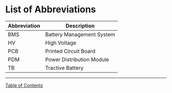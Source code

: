 # List of Abbreviations

| Abbreviation | Description |
| ----------- | ----------- |
| BMS | Battery Management System |
| HV | High Voltage |
| PCB | Printed Circuit Board |
| PDM | Power Distribution Module |
| TB | Tractive Battery |

---

[Table of Contents](https://bosung91.github.io/FSAE-High-Voltage-System-Design-and-Optimization/#table-of-contents)